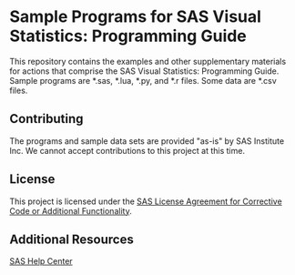 # Sample Programs for SAS Visual Statistics: Programming Guide

This repository contains the examples and other supplementary materials for actions that comprise the SAS Visual Statistics: Programming Guide.  Sample programs are *.sas, *.lua, *.py, and *.r files.  Some data are *.csv files.

## Contributing

The programs and sample data sets are provided "as-is" by SAS Institute Inc. We cannot accept contributions to this project at this time.

## License

This project is licensed under the [SAS License Agreement for Corrective Code or Additional Functionality](LICENSE).

## Additional Resources

<a href="https://go.documentation.sas.com"> SAS Help Center </a>
